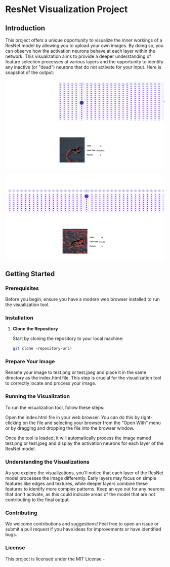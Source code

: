 # ResNet Visualization Project

## Introduction

This project offers a unique opportunity to visualize the inner workings of a ResNet model by allowing you to upload your own images. By doing so, you can observe how the activation neurons behave at each layer within the network. This visualization aims to provide a deeper understanding of feature selection processes at various layers and the opportunity to identify any inactive (or "dead") neurons that do not activate for your input.
Here is snapshot of the output: 

![ResNet Activation on the bird input ](https://github.com/frustea/ResNet-Visualization/blob/main/view1.png)

![you can scroll! ](https://github.com/frustea/ResNet-Visualization/blob/main/view2.png)

## Getting Started

### Prerequisites

Before you begin, ensure you have a modern web browser installed to run the visualization tool.

### Installation

1. **Clone the Repository**

   Start by cloning the repository to your local machine:

   ```bash
   git clone <repository-url>
### Prepare Your Image

Rename your image to test.png or test.jpeg and place it in the same directory as the index.html file. This step is crucial for the visualization tool to correctly locate and process your image.

### Running the Visualization
To run the visualization tool, follow these steps:

Open the index.html file in your web browser. You can do this by right-clicking on the file and selecting your browser from the "Open With" menu or by dragging and dropping the file into the browser window.

Once the tool is loaded, it will automatically process the image named test.png or test.jpeg and display the activation neurons for each layer of the ResNet model.

### Understanding the Visualizations

As you explore the visualizations, you'll notice that each layer of the ResNet model processes the image differently. Early layers may focus on simple features like edges and textures, while deeper layers combine these features to identify more complex patterns. Keep an eye out for any neurons that don't activate, as this could indicate areas of the model that are not contributing to the final output.

### Contributing
We welcome contributions and suggestions! Feel free to open an issue or submit a pull request if you have ideas for improvements or have identified bugs.

### License
This project is licensed under the MIT License -
